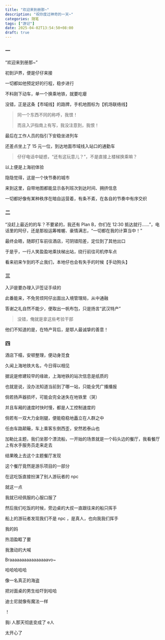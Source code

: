 ```yaml
---
title: "欢迎来到册那~"
description: "祝你度过神奇的一天~"
categories: 随笔
tags: ["游记"]
date: 2025-04-02T13:54:50+08:00
draft: true
---
```


### 一

“欢迎来到册那~”

初到沪界，便是仔仔来接

一切都如他预定好的行程，稳步进行

不料刚下动车，单一个换乘地铁，就要吃瘪

没错，正是这条【市域线】的路牌，手机地图标为【机场联络线】

> 同一个东西不同的称呼，我恨！
>
> 而且入沪指南上有写，我没注意到，我恨！

最后在工作人员的指引下安稳坐进列车

还差点坐上了 15 元一位，到达地面市域线入站口的通勤车

> 仔仔电话中疑惑，“还有这玩意儿？”，不是直接上楼梯换乘嘛？

以上便是上海初体验

隐隐觉得，这是一个快节奏的城市

来到这里，自带地图都能显示各列班次到达时间、拥挤信息

一切都好像有某种秩序在暗自运营着，有条不紊，在各自的节奏中有序交织



### 二

“没赶上最近的的车？不要紧的，我还有 Plan B，你们在 12:30 抵达就行……”，电话里的阿仔，还是那般运筹帷幄、豪情满志，“一切都在我的计算当中！”

最终会晤，随即打车前往酒店，可阴错阳差，定位到了其他出口

于是乎，一行人笑盈盈地乘扶梯出站，绕行前往司机停车点

看来初来乍到的不止我们，本地仔也会有失手的时候【手动狗头】



### 三

入沪是要办理入沪签证手续的

此番能来，不免劳烦阿仔出面出入境管理局，从中通融

答谢之礼自然不能少，便取出一帆布包，只是扬言“武汉特产”

> 没错，俺就是拿这些考验干部

他们不知道的是，在特产背后，是鄂人最诚挚的善意！



### 四

酒店下榻，安顿整理，便动身觅食

久闻上海地铁大名，今日得以相见

据说是修建较早的缘故，上海地铁的站次信息是纸质的

也就是说，没办法知道当前到了哪一站，只能全凭广播播报

倘若扬声器损坏，可能会完全迷失在地铁里（哭）

并且车厢的速度时快时慢，都是人工控制速度的

倘若有一双大力金刚腿，便能稳稳地矗立在人群之中

任由车路颠簸，车上乘客东倒西歪，安然若泰山也




加勒比主题，我们坐那个漂流船，一开始的场景就是一个码头边的餐厅，我看餐厅上有水手服务员走来走去

结果晚上去这个主题餐厅发现

这个餐厅竟然是游乐项目的一部分

在这吃饭直接扮演了别人游玩者的 npc

就这一点

我就已经佩服的心服口服了

然后我们吃饭的时候，旁边桌的大叔一直跟往来的船只挥手

船上的游玩者发现我们不是 npc ，是真人，也向我我们挥手

我的妈

热泪盈眶了要

我激动的大喊

Braaaaaaaaaaaaaaaavo~

哈哈哈哈哈

像一名真正的海盗

把对面桌的男生给吓到哈哈

迪士尼就像有魔法一样

！

我i 人那天彻底变成了 e人

太开心了
